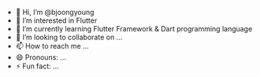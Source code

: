 - 👋 Hi, I’m @bjoongyoung
- 👀 I’m interested in Flutter
- 🌱 I’m currently learning Flutter Framework & Dart programming language
- 💞️ I’m looking to collaborate on ...
- 📫 How to reach me ...
- 😄 Pronouns: ...
- ⚡ Fun fact: ...

<!---
bjoongyoung/bjoongyoung is a ✨ special ✨ repository because its `README.md` (this file) appears on your GitHub profile.
You can click the Preview link to take a look at your changes.
--->
